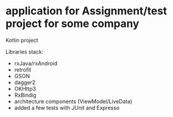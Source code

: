 # application for Assignment/test project for some company

Kotlin project

Libraries stack:
- rxJava/rxAndroid
- retrofit
- GSON
- dagger2
- OKHttp3
- RxBindig
- architecture components (ViewModel/LiveData)
- added a few tests with JUnit and Expresso 

